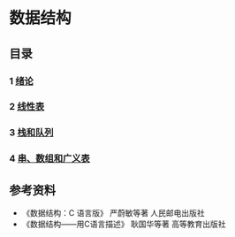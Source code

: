 # 数据结构

## 目录

### 1 [绪论](1%20绪论/index.html)

### 2 [线性表](2%20线性表/index.html)

### 3 [栈和队列](3%20栈和队列/index.html)

### 4 [串、数组和广义表](4%20串、数组和广义表/index.html)

## 参考资料

- 《数据结构：C 语言版》 严蔚敏等著 人民邮电出版社
- 《数据结构——用C语言描述》 耿国华等著 高等教育出版社
